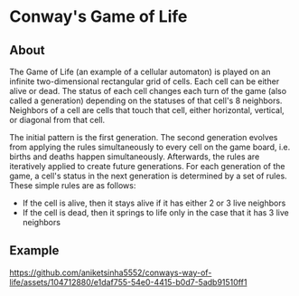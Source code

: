 # Conway's Game of Life
## About
The Game of Life (an example of a cellular automaton) is played on an infinite two-dimensional rectangular grid of cells. Each cell can be either alive or dead. The status of each cell changes each turn of the game (also called a generation) depending on the statuses of that cell's 8 neighbors. Neighbors of a cell are cells that touch that cell, either horizontal, vertical, or diagonal from that cell.

The initial pattern is the first generation. The second generation evolves from applying the rules simultaneously to every cell on the game board, i.e. births and deaths happen simultaneously. Afterwards, the rules are iteratively applied to create future generations. For each generation of the game, a cell's status in the next generation is determined by a set of rules. These simple rules are as follows:

- If the cell is alive, then it stays alive if it has either 2 or 3 live neighbors
- If the cell is dead, then it springs to life only in the case that it has 3 live neighbors

## Example
https://github.com/aniketsinha5552/conways-way-of-life/assets/104712880/e1daf755-54e0-4415-b0d7-5adb91510ff1

